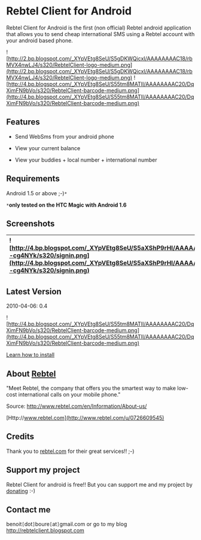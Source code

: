 # Rebtel Client for Android #

Rebtel Client for Android is the first (non official) Rebtel android application that allows you to send cheap international SMS using a Rebtel account with your android based phone.

![http://2.bp.blogspot.com/_XYpVEtg8SeU/S5gDKWQicxI/AAAAAAAAC18/rbMVX4nwLJ4/s320/RebtelClient-logo-medium.png](http://2.bp.blogspot.com/_XYpVEtg8SeU/S5gDKWQicxI/AAAAAAAAC18/rbMVX4nwLJ4/s320/RebtelClient-logo-medium.png) ![http://4.bp.blogspot.com/_XYpVEtg8SeU/S55tm8MATII/AAAAAAAAC20/DqXimFN9bVo/s320/RebtelClient-barcode-medium.png](http://4.bp.blogspot.com/_XYpVEtg8SeU/S55tm8MATII/AAAAAAAAC20/DqXimFN9bVo/s320/RebtelClient-barcode-medium.png)



## Features ##

- Send WebSms from your android phone

- View your current balance

- View your buddies + local number + international number

## Requirements ##

Android 1.5 or above ;-)`*`

`*`**only tested on the HTC Magic with Android 1.6**

## Screenshots ##

| ![http://4.bp.blogspot.com/_XYpVEtg8SeU/S5aXShP9rHI/AAAAAAAAC0k/hVz--cg4NYk/s320/signin.png](http://4.bp.blogspot.com/_XYpVEtg8SeU/S5aXShP9rHI/AAAAAAAAC0k/hVz--cg4NYk/s320/signin.png) | ![http://3.bp.blogspot.com/_XYpVEtg8SeU/S5aXjgy8wGI/AAAAAAAAC0s/xUyC9UaEa9k/s320/sendSms.png](http://3.bp.blogspot.com/_XYpVEtg8SeU/S5aXjgy8wGI/AAAAAAAAC0s/xUyC9UaEa9k/s320/sendSms.png) | ![http://4.bp.blogspot.com/_XYpVEtg8SeU/S5aZqayGoZI/AAAAAAAAC1E/oW9cQARM2Zw/s320/sendSms2.png](http://4.bp.blogspot.com/_XYpVEtg8SeU/S5aZqayGoZI/AAAAAAAAC1E/oW9cQARM2Zw/s320/sendSms2.png) |
|:----------------------------------------------------------------------------------------------------------------------------------------------------------------------------------------|:------------------------------------------------------------------------------------------------------------------------------------------------------------------------------------------|:--------------------------------------------------------------------------------------------------------------------------------------------------------------------------------------------|


## Latest Version ##

2010-04-06:  0.4

![http://4.bp.blogspot.com/_XYpVEtg8SeU/S55tm8MATII/AAAAAAAAC20/DqXimFN9bVo/s320/RebtelClient-barcode-medium.png](http://4.bp.blogspot.com/_XYpVEtg8SeU/S55tm8MATII/AAAAAAAAC20/DqXimFN9bVo/s320/RebtelClient-barcode-medium.png)

[Learn how to install](http://code.google.com/p/rebtel-client/wiki/Install)

## About [Rebtel](http://www.rebtel.com/u/0726609545) ##

"Meet Rebtel, the company that offers you the smartest way to make low-cost international calls on your mobile phone."

Source: http://www.rebtel.com/en/Information/About-us/

[Http://www.rebtel.com](http://www.rebtel.com/u/0726609545)

## Credits ##

Thank you to [rebtel.com](http://www.rebtel.com) for their great services!! ;-)

## Support my project ##

Rebtel Client for android is free!! But you can support me and my project by [donating](https://www.paypal.com/cgi-bin/webscr?cmd=_s-xclick&hosted_button_id=ZX5MWE3UA982Y) :-)

## Contact me ##

benoit`[`dot`]`boure`[`at`]`gmail.com
or go to my blog http://rebtelclient.blogspot.com

